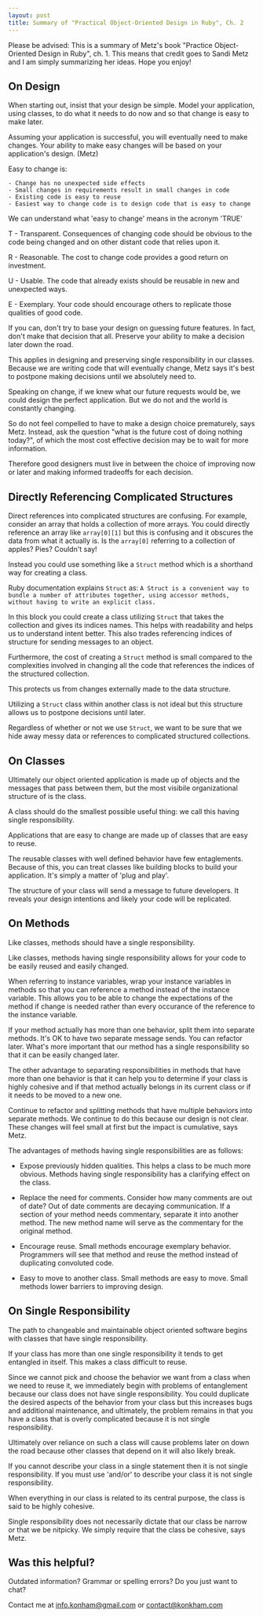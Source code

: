 ```yaml
---
layout: post
title: Summary of "Practical Object-Oriented Design in Ruby", Ch. 2
---
```


Please be advised: This is a summary of Metz's book "Practice Object-Oriented Design in Ruby", ch. 1. This means that credit goes to Sandi Metz and I am simply summarizing her ideas. Hope you enjoy!

## On Design

When starting out, insist that your design be simple. Model your application, using classes, to do what it needs to do now and so that change is easy to make later.

Assuming your application is successful, you will eventually need to make changes. Your ability to make easy changes will be based on your application's design. (Metz)

Easy to change is:

    - Change has no unexpected side effects
    - Small changes in requirements result in small changes in code
    - Existing code is easy to reuse
    - Easiest way to change code is to design code that is easy to change

We can understand what 'easy to change' means in the acronym 'TRUE'

T - Transparent. Consequences of changing code should be obvious to the code being changed and on other distant code that relies upon it.

R - Reasonable. The cost to change code provides a good return on investment. 

U - Usable. The code that already exists should be reusable in new and unexpected ways.

E - Exemplary. Your code should encourage others to replicate those qualities of good code.

If you can, don't try to base your design on guessing future features. In fact, don't make that decision that all. Preserve your ability to make a decision later down the road.

This applies in designing and preserving single responsibility in our classes. Because we are writing code that will eventually change, Metz says it's best to postpone making decisions until we absolutely need to.

Speaking on change, if we knew what our future requests would be, we could design the perfect application. But we do not and the world is constantly changing.

So do not feel compelled to have to make a design choice prematurely, says Metz. Instead, ask the question "what is the future cost of doing nothing today?", of which the most cost effective decision may be to wait for more information.

Therefore good designers must live in between the choice of improving now or later and making informed tradeoffs for each decision.

## Directly Referencing Complicated Structures

Direct references into complicated structures are confusing. For example, consider an array that holds a collection of more arrays. You could directly reference an array like `array[0][1]` but this is confusing and it obscures the data from what it actually is. Is the `array[0]` referring to a collection of apples? Pies? Couldn't say! 

Instead you could use something like a `Struct` method which is a shorthand way for creating a class. 

Ruby documentation explains `Struct` as: `A Struct is a convenient way to bundle a number of attributes together, using accessor methods, without having to write an explicit class.`

In this block you could create a class utilizing `Struct` that takes the collection and gives its indices names. This helps with readability and helps us to understand intent better. This also trades referencing indices of structure for sending messages to an object.

Furthermore, the cost of creating a `Struct` method is small compared to the complexities involved in changing all the code that references the indices of the structured collection.

This protects us from changes externally made to the data structure.

Utilizing a `Struct` class within another class is not ideal but this structure allows us to postpone decisions until later.

Regardless of whether or not we use `Struct`, we want to be sure that we hide away messy data or references to complicated structured collections.
## On Classes

Ultimately our object oriented application is made up of objects and the messages that pass between them, but the most visibile organizational structure of is the class.

A class should do the smallest possible useful thing: we call this having single responsibility.

Applications that are easy to change are made up of classes that are easy to reuse. 

The reusable classes with well defined behavior have few entaglements. Because of this, you can treat classes like building blocks to build your application. It's simply a matter of 'plug and play'.

The structure of your class will send a message to future developers. It reveals your design intentions and likely your code will be replicated.

## On Methods

Like classes, methods should have a single responsibility.

Like classes, methods having single responsibility allows for your code to be easily reused and easily changed.

When referring to instance variables, wrap your instance variables in methods so that you can reference a method instead of the instance variable. This allows you to be able to change the expectations of the method if change is needed rather than every occurance of the reference to the instance variable. 

If your method actually has more than one behavior, split them into separate methods. It's OK to have two separate message sends. You can refactor later. What's more important that our method has a single responsibility so that it can be easily changed later.

The other advantage to separating responsibilities in methods that have more than one behavior is that it can help you to determine if your class is highly cohesive and if that method actually belongs in its current class or if it needs to be moved to a new one.

Continue to refactor and splitting methods that have multiple behaviors into separate methods. We continue to do this because our design is not clear. These changes will feel small at first but the impact is cumulative, says Metz.

The advantages of methods having single responsibilities are as follows:

- Expose previously hidden qualities. This helps a class to be much more obvious. Methods having single responsibility has a clarifying effect on the class.

- Replace the need for comments. Consider how many comments are out of date? Out of date comments are decaying communication. If a section of your method needs commentary, separate it into another method. The new method name will serve as the commentary for the original method.

- Encourage reuse. Small methods encourage exemplary behavior. Programmers will see that method and reuse the method instead of duplicating convoluted code. 

- Easy to move to another class. Small methods are easy to move. Small methods lower barriers to improving design.

## On Single Responsibility

The path to changeable and maintainable object oriented software begins with classes that have single responsibility. 

If your class has more than one single responsibility it tends to get entangled in itself. This makes a class difficult to reuse.

Since we cannot pick and choose the behavior we want from a class when we need to reuse it, we immediately begin with problems of entanglement because our class does not have single responsibility. You could duplicate the desired aspects of the behavior from your class but this increases bugs and additional maintenance, and ultimately, the problem remains in that you have a class that is overly complicated because it is not single responsibility. 

Ultimately over reliance on such a class will cause problems later on down the road because other classes that depend on it will also likely break. 

If you cannot describe your class in a single statement then it is not single responsibility. If you must use 'and/or' to describe your class it is not single responsibility.

When everything in our class is related to its central purpose, the class is said to be highly cohesive.

Single responsibility does not necessarily dictate that our class be narrow or that we be nitpicky. We simply require that the class be cohesive, says Metz.

## Was this helpful?

Outdated information? Grammar or spelling errors? Do you just want to chat?

Contact me at [info.konham@gmail.com](mailto:info.konham@gmail.com) or [contact@konkham.com](mailto:contact@konkham.com)